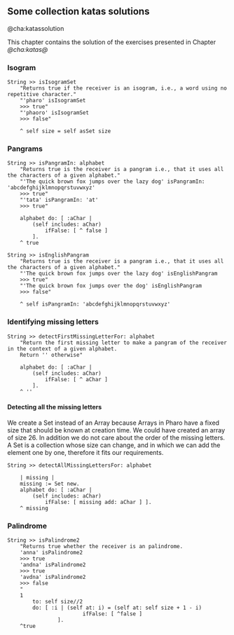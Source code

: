 ## Some collection katas solutions@cha:katassolutionThis chapter contains the solution of the exercises presented in Chapter *@cha:katas@*### Isogram```String >> isIsogramSet
	"Returns true if the receiver is an isogram, i.e., a word using no repetitive character."
	"'pharo' isIsogramSet
	>>> true"
	"'phaoro' isIsogramSet
	>>> false"
	
	^ self size = self asSet size ```### Pangrams ```String >> isPangramIn: alphabet
	"Returns true is the receiver is a pangram i.e., that it uses all the characters of a given alphabet."
	"'The quick brown fox jumps over the lazy dog' isPangramIn: 'abcdefghijklmnopqrstuvwxyz'
	>>> true"
	"'tata' isPangramIn: 'at'
	>>> true"

	alphabet do: [ :aChar |
		(self includes: aChar)
			ifFalse: [ ^ false ]
		].
	^ true``````String >> isEnglishPangram
	"Returns true is the receiver is a pangram i.e., that it uses all the characters of a given alphabet."
	"'The quick brown fox jumps over the lazy dog' isEnglishPangram
	>>> true"
	"'The quick brown fox jumps over the dog' isEnglishPangram
	>>> false"

	^ self isPangramIn: 'abcdefghijklmnopqrstuvwxyz'```### Identifying missing letters```String >> detectFirstMissingLetterFor: alphabet
	"Return the first missing letter to make a pangram of the receiver in the context of a given alphabet. 
	Return '' otherwise"
	
	alphabet do: [ :aChar |
		(self includes: aChar)
			ifFalse: [ ^ aChar ]
		].
	^ ''```#### Detecting all the missing lettersWe create a Set instead of an Array because Arrays in Pharo have a fixed size that should be known at creation time. We could have created an array of size 26. In addition we do not care about the order of the missing letters.A Set is a collection whose size can change, and in which we can add the element one by one, therefore it fits our requirements. ```String >> detectAllMissingLettersFor: alphabet
	
	| missing |
	missing := Set new. 
	alphabet do: [ :aChar |
		(self includes: aChar)
			ifFalse: [ missing add: aChar ] ].
	^ missing```### Palindrome```String >> isPalindrome2
	"Returns true whether the receiver is an palindrome.
	'anna' isPalindrome2
	>>> true
	'andna' isPalindrome2 
	>>> true
	'avdna' isPalindrome2 
	>>> false
	"
	1 
		to: self size//2 
		do: [ :i | (self at: i) = (self at: self size + 1 - i)
						ifFalse: [ ^false ]
				].
	^true```